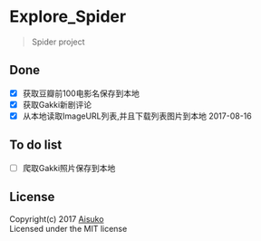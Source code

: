 # Explore_Spider

> Spider project

## Done

- [x] 获取豆瓣前100电影名保存到本地
- [x] 获取Gakki新剧评论
- [x] 从本地读取ImageURL列表,并且下载列表图片到本地 2017-08-16

## To do list

- [ ] 爬取Gakki照片保存到本地


## License
Copyright(c) 2017 [Aisuko](https://github.com/Aisuko)  
Licensed under the MIT license
